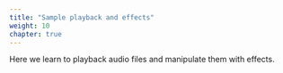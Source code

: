 ```yaml
---
title: "Sample playback and effects"
weight: 10
chapter: true
---
```


Here we learn to playback audio files and manipulate them with effects.
